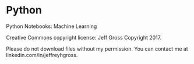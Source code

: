 # Python

Python Notebooks: Machine Learning

Creative Commons copyright license:  Jeff Gross Copyright 2017.

Please do not download files without my permission.  You can contact me at linkedin.com/in/jeffreyhgross.
